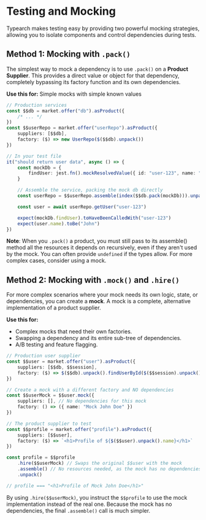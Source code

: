 # Testing and Mocking

Typearch makes testing easy by providing two powerful mocking strategies, allowing you to isolate components and control dependencies during tests.

## Method 1: Mocking with `.pack()`

The simplest way to mock a dependency is to use `.pack()` on a **Product Supplier**. This provides a direct value or object for that dependency, completely bypassing its factory function and its own dependencies.

**Use this for:** Simple mocks with simple known values

```typescript
// Production services
const $$db = market.offer("db").asProduct({
    /* ... */
})
const $$userRepo = market.offer("userRepo").asProduct({
    suppliers: [$$db],
    factory: ($) => new UserRepo($($$db).unpack())
})

// In your test file
it("should return user data", async () => {
    const mockDb = {
        findUser: jest.fn().mockResolvedValue({ id: "user-123", name: "John" })
    }

    // Assemble the service, packing the mock db directly
    const userRepo = $$userRepo.assemble(index($$db.pack(mockDb))).unpack()

    const user = await userRepo.getUser("user-123")

    expect(mockDb.findUser).toHaveBeenCalledWith("user-123")
    expect(user.name).toBe("John")
})
```

**Note**: When you `.pack()` a product, you must still pass to its assemble() method all the resources it depends on recursively, even if they aren't used by the mock. You can often provide `undefined` if the types allow. For more complex cases, consider using a mock.

## Method 2: Mocking with `.mock()` and `.hire()`

For more complex scenarios where your mock needs its own logic, state, or dependencies, you can create a **mock**. A mock is a complete, alternative implementation of a product supplier.

**Use this for:**

-   Complex mocks that need their own factories.
-   Swapping a dependency and its entire sub-tree of dependencies.
-   A/B testing and feature flagging.

```typescript
// Production user supplier
const $$user = market.offer("user").asProduct({
    suppliers: [$$db, $$session],
    factory: ($) => $($$db).unpack().findUserById($($$session).unpack().userId)
})

// Create a mock with a different factory and NO dependencies
const $$userMock = $$user.mock({
    suppliers: [], // No dependencies for this mock
    factory: () => ({ name: "Mock John Doe" })
})

// The product supplier to test
const $$profile = market.offer("profile").asProduct({
    suppliers: [$$user],
    factory: ($) => `<h1>Profile of ${$($$user).unpack().name}</h1>`
})

const profile = $$profile
    .hire($$userMock) // Swaps the original $$user with the mock
    .assemble() // No resources needed, as the mock has no dependencies
    .unpack()

// profile === "<h1>Profile of Mock John Doe</h1>"
```

By using `.hire($$userMock)`, you instruct the `$$profile` to use the mock implementation instead of the real one. Because the mock has no dependencies, the final `.assemble()` call is much simpler.
